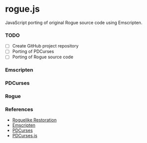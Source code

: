rogue.js
========

JavaScript porting of original Rogue source code using Emscripten.

### TODO
- [ ] Create GitHub project repository
- [ ] Porting of PDCurses
- [ ] Porting of Rogue source code

### Emscripten
### PDCurses
### Rogue

### References
- [Roguelike Restoration](http://rogue.rogueforge.net/)
- [Emscripten](https://github.com/kripken/emscripten/wiki)
- [PDCurses](http://pdcurses.sourceforge.net/)
- [PDCurses.js](https://github.com/coolwanglu/PDCurses.js)

